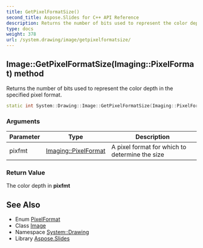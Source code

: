 ```yaml
---
title: GetPixelFormatSize()
second_title: Aspose.Slides for C++ API Reference
description: Returns the number of bits used to represent the color depth in the specified pixel format.
type: docs
weight: 378
url: /system.drawing/image/getpixelformatsize/
---
```

## Image::GetPixelFormatSize(Imaging::PixelFormat) method


Returns the number of bits used to represent the color depth in the specified pixel format.

```cpp
static int System::Drawing::Image::GetPixelFormatSize(Imaging::PixelFormat pixfmt)
```


### Arguments

| Parameter | Type | Description |
| --- | --- | --- |
| pixfmt | [Imaging::PixelFormat](../../../system.drawing.imaging/pixelformat/) | A pixel format for which to determine the size |

### Return Value

The color depth in **pixfmt**

## See Also

* Enum [PixelFormat](../../../system.drawing.imaging/pixelformat/)
* Class [Image](../)
* Namespace [System::Drawing](../../)
* Library [Aspose.Slides](../../../)
